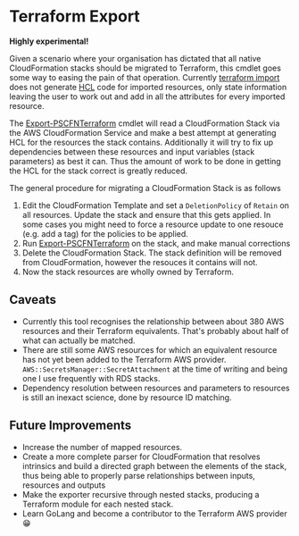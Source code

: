 # Terraform Export

**Highly experimental!**

Given a scenario where your organisation has dictated that all native CloudFormation stacks should be migrated to Terraform, this cmdlet goes some way to easing the pain of that operation. Currently [terraform import](https://www.terraform.io/docs/cli/import/index.html) does not generate [HCL](https://www.terraform.io/docs/language/index.html) code for imported resources, only state information leaving the user to work out and add in all the attributes for every imported resource.

The [Export-PSCFNTerraform](xref:Export-PSCFNTerraform) cmdlet will read a CloudFormation Stack via the AWS CloudFormation Service and make a best attempt at generating HCL for the resources the stack contains. Additionally it will try to fix up dependencies between these resources and input variables (stack parameters) as best it can. Thus the amount of work to be done in getting the HCL for the stack correct is greatly reduced.

The general procedure for migrating a CloudFormation Stack is as follows

1. Edit the CloudFormation Template and set a `DeletionPolicy` of `Retain` on all resources. Update the stack and ensure that this gets applied. In some cases you might need to force a resource update to one resouce (e.g. add a tag) for the policies to be applied.
1. Run [Export-PSCFNTerraform](xref:Export-PSCFNTerraform) on the stack, and make manual corrections
1. Delete the CloudFormation Stack. The stack definition will be removed from CloudFormation, however the resouces it contains will not.
1. Now the stack resources are wholly owned by Terraform.

## Caveats

* Currently this tool recognises the relationship between about 380 AWS resources and their Terraform equivalents. That's probably about half of what can actually be matched.
* There are still some AWS resources for which an equivalent resource has not yet been added to the Terraform AWS provider. `AWS::SecretsManager::SecretAttachment` at the time of writing and being one I use frequently with RDS stacks.
* Dependency resolution between resources and parameters to resources is still an inexact science, done by resource ID matching.

## Future Improvements

* Increase the number of mapped resources.
* Create a more complete parser for CloudFormation that resolves intrinsics and build a directed graph between the elements of the stack, thus being able to properly parse relationships between inputs, resources and outputs
* Make the exporter recursive through nested stacks, producing a Terraform module for each nested stack.
* Learn GoLang and become a contributor to the Terraform AWS provider 😁

